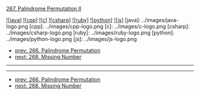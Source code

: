 [267. Palindrome Permutation II](https://leetcode.com/problems/palindrome-permutation-ii/)

[![java]](../java/267-palindrome-permutation-ii.md)
[![cpp]](../cpp/267-palindrome-permutation-ii.md)
[![c]](../c/267-palindrome-permutation-ii.md)
[![csharp]](../csharp/267-palindrome-permutation-ii.md)
[![ruby]](../ruby/267-palindrome-permutation-ii.md)
[![python]](../python/267-palindrome-permutation-ii.md)
[![js]](../js/267-palindrome-permutation-ii.md)
[java]: ../images/java-logo.png
[cpp]: ../images/cpp-logo.png
[c]: ../images/c-logo.png
[csharp]: ../images/csharp-logo.png
[ruby]: ../images/ruby-logo.png
[python]: ../images/python-logo.png
[js]: ../images/js-logo.png

- [prev: 266. Palindrome Permutation](266-palindrome-permutation.md)
- [next: 268. Missing Number](268-missing-number.md)

---



---

- [prev: 266. Palindrome Permutation](266-palindrome-permutation.md)
- [next: 268. Missing Number](268-missing-number.md)
